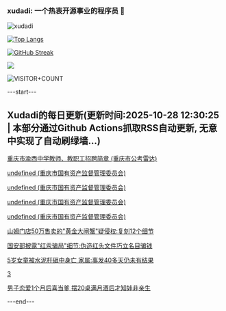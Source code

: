 ### xudadi: 一个热衷开源事业的程序员 👋

![xudadi](https://github-readme-stats-git-masterorgs-github-readme-stats-team.vercel.app/api?username=xudadi)

[![Top Langs](https://github-readme-stats.vercel.app/api/top-langs/?username=xudadi)](https://github.com/anuraghazra/github-readme-stats)

[![GitHub Streak](https://streak-stats.demolab.com?user=xudadi&locale=zh_Hans)](https://git.io/streak-stats)

![](https://raw.githubusercontent.com/xudadi/xudadi/main/assets/github-contribution-grid-snake.svg)

![VISITOR+COUNT](https://komarev.com/ghpvc/?username=xudadi&label=VISITOR+COUNT)


---start---

## Xudadi的每日更新(更新时间:2025-10-28 12:30:25 | 本部分通过Github Actions抓取RSS自动更新, 无意中实现了自动刷绿墙...)

[重庆市渝西中学教师、教职工招聘简章 (重庆市公考雷达)](https://www.gongkaoleida.com/article/2665457)

[undefined (重庆市国有资产监督管理委员会)](https://dadilab.github.io/feeds/all.xml)

[undefined (重庆市国有资产监督管理委员会)](https://dadilab.github.io/feeds/all.xml)

[undefined (重庆市国有资产监督管理委员会)](https://dadilab.github.io/feeds/all.xml)

[undefined (重庆市国有资产监督管理委员会)](https://dadilab.github.io/feeds/all.xml)

[山姆门店50万售卖的"黄金大闸蟹"疑侵权:复刻12个细节](https://m.163.com/news/article/KCTNV17T05345ARG.html)

[国安部披露"红汞骗局"细节:伪造红头文件巧立名目骗钱](https://m.163.com/news/article/KCUKNS5E0514R9P4.html)

[5岁女童被水泥杆砸中身亡 家属:事发40多天仍未有结果](https://m.163.com/news/article/KCTJPTPU05345ARG.html)

[3](https://m.163.com/touch/news/sub/domestic)

[男子恋爱1个月后喜当爹 摆20桌满月酒后才知娃非亲生](https://m.163.com/news/article/KCTCRAAU053469LG.html)

---end---
